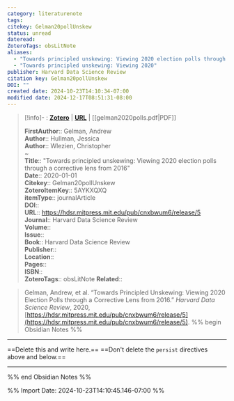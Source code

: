 ```yaml
---
category: literaturenote
tags: 
citekey: Gelman20pollUnskew
status: unread
dateread: 
ZoteroTags: obsLitNote
aliases:
  - "Towards principled unskewing: Viewing 2020 election polls through a corrective lens from 2016"
  - "Towards principled unskewing: Viewing 2020"
publisher: Harvard Data Science Review
citation key: Gelman20pollUnskew
DOI: ""
created date: 2024-10-23T14:10:34-07:00
modified date: 2024-12-17T08:51:31-08:00
---
```


> [!info]- : [**Zotero**](zotero://select/library/items/5AYKXQXQ)   | [**URL**](https://hdsr.mitpress.mit.edu/pub/cnxbwum6/release/5) | [[gelman2020polls.pdf|PDF]]
>
> 
> 
> **FirstAuthor**:: Gelman, Andrew  
> **Author**:: Hullman, Jessica  
> **Author**:: Wlezien, Christopher  
~    
> **Title**:: "Towards principled unskewing: Viewing 2020 election polls through a corrective lens from 2016"  
> **Date**:: 2020-01-01  
> **Citekey**:: Gelman20pollUnskew  
> **ZoteroItemKey**:: 5AYKXQXQ  
> **itemType**:: journalArticle  
> **DOI**::   
> **URL**:: https://hdsr.mitpress.mit.edu/pub/cnxbwum6/release/5  
> **Journal**:: Harvard Data Science Review  
> **Volume**::   
> **Issue**::   
> **Book**:: Harvard Data Science Review  
> **Publisher**::   
> **Location**::    
> **Pages**::   
> **ISBN**::   
> **ZoteroTags**:: obsLitNote
> **Related**:: 

> Gelman, Andrew, et al. “Towards Principled Unskewing: Viewing 2020 Election Polls through a Corrective Lens from 2016.” _Harvard Data Science Review_, 2020, [https://hdsr.mitpress.mit.edu/pub/cnxbwum6/release/5](https://hdsr.mitpress.mit.edu/pub/cnxbwum6/release/5).
%% begin Obsidian Notes %%
___
==Delete this and write here.==
==Don't delete the `persist` directives above and below.==
___
%% end Obsidian Notes %%



%% Import Date: 2024-10-23T14:10:45.146-07:00 %%
